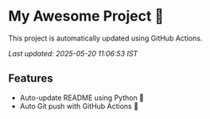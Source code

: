 # My Awesome Project 🚀

This project is automatically updated using GitHub Actions.

_Last updated: 2025-05-20 11:06:53 IST_

## Features
- Auto-update README using Python 🐍
- Auto Git push with GitHub Actions 🤖
